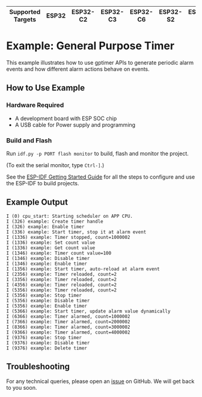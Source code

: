 | Supported Targets | ESP32 | ESP32-C2 | ESP32-C3 | ESP32-C6 | ESP32-S2 | ESP32-S3 |
| ----------------- | ----- | -------- | -------- | -------- | -------- | -------- |

# Example: General Purpose Timer

This example illustrates how to use gptimer APIs to generate periodic alarm events and how different alarm actions behave on events.

## How to Use Example

### Hardware Required

* A development board with ESP SOC chip
* A USB cable for Power supply and programming

### Build and Flash

Run `idf.py -p PORT flash monitor` to build, flash and monitor the project.

(To exit the serial monitor, type ``Ctrl-]``.)

See the [ESP-IDF Getting Started Guide](https://idf.espressif.com/) for all the steps to configure and use the ESP-IDF to build projects.
## Example Output

```
I (0) cpu_start: Starting scheduler on APP CPU.
I (326) example: Create timer handle
I (326) example: Enable timer
I (336) example: Start timer, stop it at alarm event
I (1336) example: Timer stopped, count=1000002
I (1336) example: Set count value
I (1336) example: Get count value
I (1346) example: Timer count value=100
I (1346) example: Disable timer
I (1346) example: Enable timer
I (1356) example: Start timer, auto-reload at alarm event
I (2356) example: Timer reloaded, count=2
I (3356) example: Timer reloaded, count=2
I (4356) example: Timer reloaded, count=2
I (5356) example: Timer reloaded, count=2
I (5356) example: Stop timer
I (5356) example: Disable timer
I (5356) example: Enable timer
I (5366) example: Start timer, update alarm value dynamically
I (6366) example: Timer alarmed, count=1000002
I (7366) example: Timer alarmed, count=2000002
I (8366) example: Timer alarmed, count=3000002
I (9366) example: Timer alarmed, count=4000002
I (9376) example: Stop timer
I (9376) example: Disable timer
I (9376) example: Delete timer
```

## Troubleshooting

For any technical queries, please open an [issue](https://github.com/espressif/esp-idf/issues) on GitHub. We will get back to you soon.
